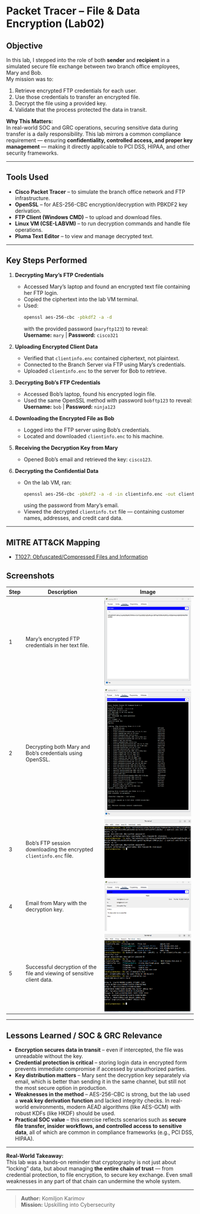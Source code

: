 # Packet Tracer – File & Data Encryption (Lab02)

## Objective

In this lab, I stepped into the role of both **sender** and **recipient** in a simulated secure file exchange between two branch office employees, Mary and Bob.  
My mission was to:

1. Retrieve encrypted FTP credentials for each user.
2. Use those credentials to transfer an encrypted file.
3. Decrypt the file using a provided key.
4. Validate that the process protected the data in transit.

**Why This Matters:**  
In real-world SOC and GRC operations, securing sensitive data during transfer is a daily responsibility. This lab mirrors a common compliance requirement — ensuring **confidentiality, controlled access, and proper key management** — making it directly applicable to PCI DSS, HIPAA, and other security frameworks.

---

## Tools Used

- **Cisco Packet Tracer** – to simulate the branch office network and FTP infrastructure.
- **OpenSSL** – for AES-256-CBC encryption/decryption with PBKDF2 key derivation.
- **FTP Client (Windows CMD)** – to upload and download files.
- **Linux VM (CSE-LABVM)** – to run decryption commands and handle file operations.
- **Pluma Text Editor** – to view and manage decrypted text.

---

## Key Steps Performed

1. **Decrypting Mary’s FTP Credentials**  
   - Accessed Mary’s laptop and found an encrypted text file containing her FTP login.
   - Copied the ciphertext into the lab VM terminal.
   - Used:
     ```bash
     openssl aes-256-cbc -pbkdf2 -a -d
     ```
     with the provided password (`maryftp123`) to reveal:  
     **Username:** `mary` | **Password:** `cisco321`

2. **Uploading Encrypted Client Data**  
   - Verified that `clientinfo.enc` contained ciphertext, not plaintext.
   - Connected to the Branch Server via FTP using Mary’s credentials.
   - Uploaded `clientinfo.enc` to the server for Bob to retrieve.

3. **Decrypting Bob’s FTP Credentials**  
   - Accessed Bob’s laptop, found his encrypted login file.
   - Used the same OpenSSL method with password `bobftp123` to reveal:  
     **Username:** `bob` | **Password:** `ninja123`

4. **Downloading the Encrypted File as Bob**  
   - Logged into the FTP server using Bob’s credentials.
   - Located and downloaded `clientinfo.enc` to his machine.

5. **Receiving the Decryption Key from Mary**  
   - Opened Bob’s email and retrieved the key: `cisco123`.

6. **Decrypting the Confidential Data**  
   - On the lab VM, ran:
     ```bash
     openssl aes-256-cbc -pbkdf2 -a -d -in clientinfo.enc -out clientinfo.txt
     ```
     using the password from Mary’s email.
   - Viewed the decrypted `clientinfo.txt` file — containing customer names, addresses, and credit card data.

---

## MITRE ATT&CK Mapping
- [T1027: Obfuscated/Compressed Files and Information](https://attack.mitre.org/techniques/T1027/)

## Screenshots

| Step | Description | Image |
|------|-------------|-------|
| 1 | Mary’s encrypted FTP credentials in her text file. | ![](screenshots/1.png) |
| 2 | Decrypting both Mary and Bob’s credentials using OpenSSL. | ![](screenshots/2.png) |
| 3 | Bob’s FTP session downloading the encrypted `clientinfo.enc` file. | ![](screenshots/4.png) |
| 4 | Email from Mary with the decryption key. | ![](screenshots/5.png) |
| 5 | Successful decryption of the file and viewing of sensitive client data. | ![](screenshots/7.png) |

---

## Lessons Learned / SOC & GRC Relevance

- **Encryption secures data in transit** – even if intercepted, the file was unreadable without the key.
- **Credential protection is critical** – storing login data in encrypted form prevents immediate compromise if accessed by unauthorized parties.
- **Key distribution matters** – Mary sent the decryption key separately via email, which is better than sending it in the same channel, but still not the most secure option in production.
- **Weaknesses in the method** – AES-256-CBC is strong, but the lab used a **weak key derivation function** and lacked integrity checks. In real-world environments, modern AEAD algorithms (like AES-GCM) with robust KDFs (like HKDF) should be used.
- **Practical SOC value** – this exercise reflects scenarios such as **secure file transfer, insider workflows, and controlled access to sensitive data**, all of which are common in compliance frameworks (e.g., PCI DSS, HIPAA).

---

**Real-World Takeaway:**  
This lab was a hands-on reminder that cryptography is not just about “locking” data, but about managing **the entire chain of trust** — from credential protection, to file encryption, to secure key exchange. Even small weaknesses in any part of that chain can undermine the whole system.

---

> **Author:** Komiljon Karimov  
> **Mission:** Upskilling into Cybersecurity
